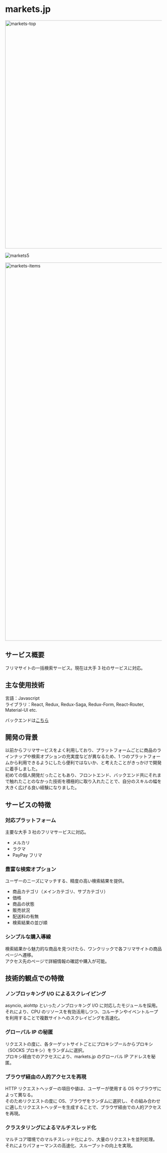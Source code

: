 # markets.jp

<img width="733" alt="markets-top" src="https://user-images.githubusercontent.com/39334151/110884340-500ea680-8328-11eb-8204-f5ef578e989d.png">

![markets5](https://user-images.githubusercontent.com/39334151/110884366-5c92ff00-8328-11eb-8599-73a725972cb8.png)

<img width="1215" alt="markets-items" src="https://user-images.githubusercontent.com/39334151/110893878-2fe7e300-833a-11eb-9210-97329d73fa0d.png">

## サービス概要

フリマサイトの一括検索サービス。現在は大手 3 社のサービスに対応。

## 主な使用技術

言語：Javascript  
ライブラリ：React, Redux, Redux-Saga, Redux-Form, React-Router, Material-UI etc.

バックエンドは[こちら](https://github.com/tipotto/markets-server)

## 開発の背景

以前からフリマサービスをよく利用しており、プラットフォームごとに商品のラインナップや検索オプションの充実度などが異なるため、1 つのプラットフォームから利用できるようにしたら便利ではないか、と考えたことがきっかけで開発に着手しました。  
初めての個人開発だったこともあり、フロントエンド、バックエンド共にそれまで触れたことのなかった技術を積極的に取り入れたことで、自分のスキルの幅を大きく広げる良い経験になりました。

## サービスの特徴

### 対応プラットフォーム

主要な大手 3 社のフリマサービスに対応。

- メルカリ
- ラクマ
- PayPay フリマ

### 豊富な検索オプション

ユーザーのニーズにマッチする、精度の高い検索結果を提供。

- 商品カテゴリ（メインカテゴリ、サブカテゴリ）
- 価格
- 商品の状態
- 販売状況
- 配送料の有無
- 検索結果の並び順

### シンプルな購入導線

検索結果から魅力的な商品を見つけたら、ワンクリックで各フリマサイトの商品ページへ遷移。  
アクセス先のページで詳細情報の確認や購入が可能。

## 技術的観点での特徴

### ノンブロッキング I/O によるスクレイピング

asyncio, aiohttp といったノンブロッキング I/O に対応したモジュールを採用。  
それにより、CPU のリソースを有効活用しつつ、コルーチンやイベントループを利用することで複数サイトへのスクレイピングを高速化。

### グローバル IP の秘匿

リクエストの度に、各ターゲットサイトごとにプロキシプールからプロキシ（SOCKS プロキシ）をランダムに選択。  
プロキシ経由でのアクセスにより、markets.jp のグローバル IP アドレスを秘匿。

### ブラウザ経由の人的アクセスを再現

HTTP リクエストヘッダーの項目や値は、ユーザーが使用する OS やブラウザによって異なる。  
そのためリクエストの度に OS、ブラウザをランダムに選択し、その組み合わせに適したリクエストヘッダーを生成することで、ブラウザ経由での人的アクセスを再現。

### クラスタリングによるマルチスレッド化

マルチコア環境でのマルチスレッド化により、大量のリクエストを並列処理。  
それによりパフォーマンスの高速化、スループットの向上を実現。
